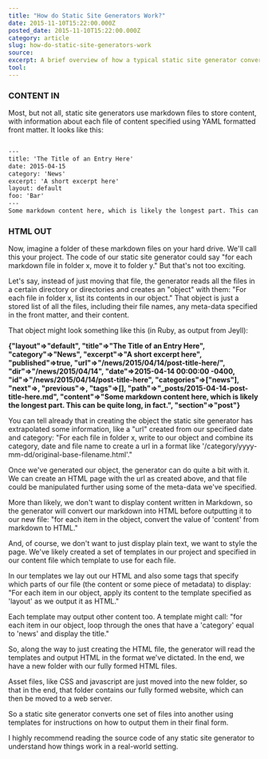 ```yaml
---
title: "How do Static Site Generators Work?"
date: 2015-11-10T15:22:00.000Z
posted_date: 2015-11-10T15:22:00.000Z
category: article
slug: how-do-static-site-generators-work
source:
excerpt: A brief overview of how a typical static site generator converts markdown files into fully formed HTML files.
tool:
---
```

### CONTENT IN

Most, but not all, static site generators use markdown files to store content, with information about each file of content specified using YAML formatted front matter. It looks like this:
```markdown

---
title: 'The Title of an Entry Here'
date: 2015-04-15
category: 'News'
excerpt: 'A short excerpt here'
layout: default
foo: 'Bar'
---
Some markdown content here, which is likely the longest part. This can be quite long, in fact.

```



### HTML OUT

Now, imagine a folder of these markdown files on your hard drive. We'll call this your project. The code of our static site generator could say "for each markdown file in folder x, move it to folder y." But that's not too exciting.

Let's say, instead of just moving that file, the generator reads all the files in a certain directory or directories and creates an "object" with them: "For each file in folder x, list its contents in our object." That object is just a stored list of all the files, including their file names, any meta-data specified in the front matter, and their content.

That object might look something like this (in Ruby, as output from Jeyll):


**\{"layout"=>"default", "title"=>"The Title of an Entry Here", "category"=>"News", "excerpt"=>"A short excerpt here", "published"=>true, "url"=>"/news/2015/04/14/post-title-here/", "dir"=>"/news/2015/04/14", "date"=>2015-04-14 00:00:00 -0400, "id"=>"/news/2015/04/14/post-title-here", "categories"=>\["news"], "next"=>, "previous"=>, "tags"=>\[], "path"=>"\_posts/2015-04-14-post-title-here.md", "content"=>"Some markdown content here, which is likely the longest part. This can be quite long, in fact.", "section"=>"post"}**


You can tell already that in creating the object the static site  generator has extrapolated some information, like a "url" created from our specified date and category: "For each file in folder x, write to our object and combine its category, date and file name to create a url in a format like '/category/yyyy-mm-dd/original-base-filename.html'."

Once we've generated our object, the generator can do quite a bit with it. We can create an HTML page with the url as created above, and that file could be manipulated further using some of the meta-data we've specified.

More than likely, we don't want to display content written in Markdown, so the generator will convert our markdown into HTML before outputting it to our new file: "for each item in the object, convert the value of 'content' from markdown to HTML."

And, of course, we don't want to just display plain text, we want to style the page. We've likely created a set of templates in our project and specified in our content file which template to use for each file.

In our templates we lay out our HTML and also some tags that specify which parts of our file (the content or some piece of metadata) to display: "For each item in our object, apply its content to the template specified as 'layout' as we output it as HTML."

Each template may output other content too. A template might call: "for each item in our object, loop through the ones that have a 'category' equal to 'news' and display the title."

So, along the way to just creating the HTML file, the generator will read the templates and output HTML in the format we've dictated. In the end, we have a new folder with our fully formed HTML files.

Asset files, like CSS and javascript are just moved into the new folder, so that in the end, that folder contains our fully formed website, which can then be moved to a web server.

So a static site generator converts one set of files into another using templates for instructions on how to output them in their final form.

I highly recommend reading the source code of any static site generator to understand how things work in a real-world setting.



